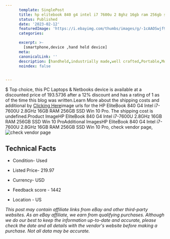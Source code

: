 ```yaml
---
      template: SinglePost
      title: hp elitebook 840 g4 intel i7 7600u 2 8ghz 16gb ram 256gb ssd win 10 pro
      status: Published
      date: '2023-02-12'
      featuredImage: 'https://i.ebayimg.com/thumbs/images/g/-1cAAOSwjf9j3XZK/s-l225.jpg'
      categories: 

      excerpt: >-
        [smartphone,device ,hand held device]
      meta:
      canonicalLink: ''
      description: [handheld,industrially made,well crafted,Portable,Mobile,Compact,Convenient,Lightweight,Maneuverable,Man-portable,Miniature,Carriable,Hand-held,Light,Holdable,Transportable,Mobile device,Pocket-sized,On-the-go,Wireless,Cordless,Compact size,Convenient size, smartphone,device ,hand held device]
      noindex: false

        
---
```

$
    Top choice, this PC Laptops & Netbooks device is available at a discounted price of 193.5736 after a 12% discount and has a rating of 1 as of the time this blog was written.Learn More about the shipping costs and additional by [Clicking Here](https://www.ebay.com/itm/334734908789?hash=item4defc15d75%3Ag%3A-1cAAOSwjf9j3XZK&mkevt=1&mkcid=1&mkrid=711-53200-19255-0&campid=%253CePNCampaignId%253E&customid=%253CreferenceId%253E&toolid=10049)image urls for the HP EliteBook 840 G4 Intel i7-7600U 2.8GHz 16GB RAM 256GB SSD Win 10 Pro. The shipping cost is undefined.Product ImageHP EliteBook 840 G4 Intel i7-7600U 2.8GHz 16GB RAM 256GB SSD Win 10 ProAdditional ImagesHP EliteBook 840 G4 Intel i7-7600U 2.8GHz 16GB RAM 256GB SSD Win 10 Pro, check vendor page, ![check vendor page](https://origin-galleryplus.ebayimg.com/ws/web/334734908789_2_0_1/225x225.jpg,https://origin-galleryplus.ebayimg.com/ws/web/334734908789_3_0_1/225x225.jpg,https://origin-galleryplus.ebayimg.com/ws/web/334734908789_4_0_1/225x225.jpg,https://origin-galleryplus.ebayimg.com/ws/web/334734908789_5_0_1/225x225.jpg,https://origin-galleryplus.ebayimg.com/ws/web/334734908789_6_0_1/225x225.jpg,https://origin-galleryplus.ebayimg.com/ws/web/334734908789_7_0_1/225x225.jpg,https://origin-galleryplus.ebayimg.com/ws/web/334734908789_8_0_1/225x225.jpg,https://origin-galleryplus.ebayimg.com/ws/web/334734908789_9_0_1/225x225.jpg)
    
    

 ## Technical Facts 



     
      

 - Condition- Used 


      

 - Listed Price- 219.97 


      

 - Currency- USD 


      

 - Feedback score - 1442 


      

 - Location - US 


      
      

 *_This post may contain affiliate links from eBay and other third-party websites. As an eBay affiliate, we earn from qualifying purchases. Although we do our best to keep the information up-to-date and accurate, please check the date and all details with the vendor's website before making a purchase. Not all data may be accurate._*



    
    
    
    
    